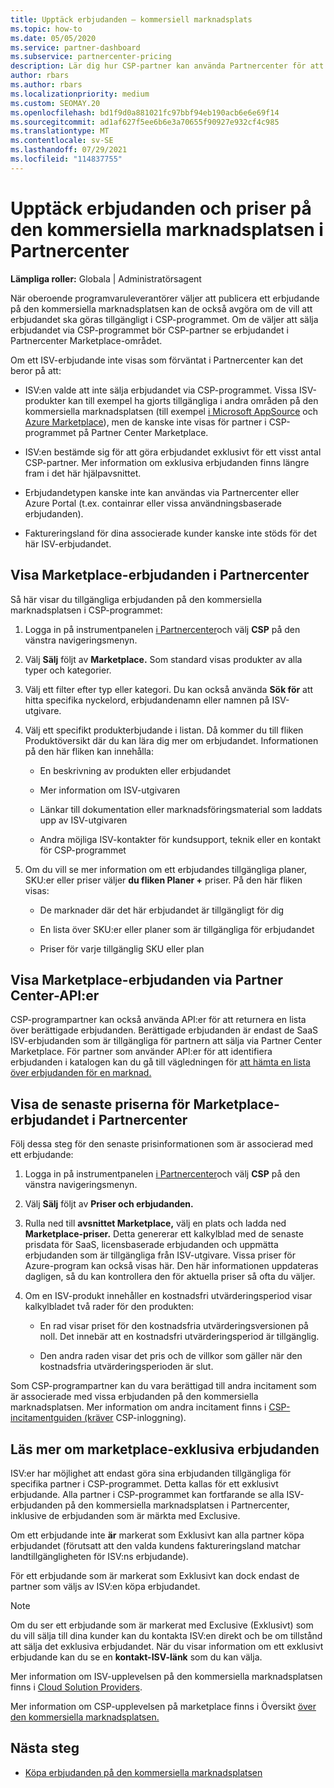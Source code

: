 ```yaml
---
title: Upptäck erbjudanden – kommersiell marknadsplats
ms.topic: how-to
ms.date: 05/05/2020
ms.service: partner-dashboard
ms.subservice: partnercenter-pricing
description: Lär dig hur CSP-partner kan använda Partnercenter för att visa eller söka på marknadsplatsen efter SaaS-erbjudanden eller priser från oberoende programvaruleverantörer (ISV).
author: rbars
ms.author: rbars
ms.localizationpriority: medium
ms.custom: SEOMAY.20
ms.openlocfilehash: bd1f9d0a881021fc97bbf94eb190acb6e6e69f14
ms.sourcegitcommit: ad1af627f5ee6b6e3a70655f90927e932cf4c985
ms.translationtype: MT
ms.contentlocale: sv-SE
ms.lasthandoff: 07/29/2021
ms.locfileid: "114837755"
---
```

# <a name="discover-offers-and-pricing-in-partner-center-commercial-marketplace"></a>Upptäck erbjudanden och priser på den kommersiella marknadsplatsen i Partnercenter

**Lämpliga roller:** Globala | Administratörsagent

När oberoende programvaruleverantörer väljer att publicera ett erbjudande på den kommersiella marknadsplatsen kan de också avgöra om de vill att erbjudandet ska göras tillgängligt i CSP-programmet. Om de väljer att sälja erbjudandet via CSP-programmet bör CSP-partner se erbjudandet i Partnercenter Marketplace-området.

Om ett ISV-erbjudande inte visas som förväntat i Partnercenter kan det beror på att:

- ISV:en valde att inte sälja erbjudandet via CSP-programmet. Vissa ISV-produkter kan till exempel ha gjorts tillgängliga i andra områden på den kommersiella marknadsplatsen (till exempel [i Microsoft AppSource](https://appsource.microsoft.com/) och [Azure Marketplace](https://azuremarketplace.microsoft.com/)), men de kanske inte visas för partner i CSP-programmet på Partner Center Marketplace.

- ISV:en bestämde sig för att göra erbjudandet exklusivt för ett visst antal CSP-partner. Mer information om exklusiva erbjudanden finns längre fram i det här hjälpavsnittet.

- Erbjudandetypen kanske inte kan användas via Partnercenter eller Azure Portal (t.ex. containrar eller vissa användningsbaserade erbjudanden).

- Faktureringsland för dina associerade kunder kanske inte stöds för det här ISV-erbjudandet.

## <a name="view-marketplace-offers-in-partner-center"></a>Visa Marketplace-erbjudanden i Partnercenter

Så här visar du tillgängliga erbjudanden på den kommersiella marknadsplatsen i CSP-programmet:

1. Logga in på instrumentpanelen [i Partnercenter](https://partner.microsoft.com/dashboard)och välj **CSP** på den vänstra navigeringsmenyn.

2. Välj **Sälj** följt av **Marketplace.** Som standard visas produkter av alla typer och kategorier.

3. Välj ett filter efter typ eller kategori. Du kan också använda **Sök för** att hitta specifika nyckelord, erbjudandenamn eller namnen på ISV-utgivare.

4. Välj ett specifikt produkterbjudande i listan. Då kommer du till fliken Produktöversikt där du kan lära dig mer om erbjudandet. Informationen på den här fliken kan innehålla: 

    - En beskrivning av produkten eller erbjudandet

    - Mer information om ISV-utgivaren

    - Länkar till dokumentation eller marknadsföringsmaterial som laddats upp av ISV-utgivaren

    - Andra möjliga ISV-kontakter för kundsupport, teknik eller en kontakt för CSP-programmet

5. Om du vill se mer information om ett erbjudandes tillgängliga planer, SKU:er eller priser väljer **du fliken Planer +** priser. På den här fliken visas:

    - De marknader där det här erbjudandet är tillgängligt för dig

    - En lista över SKU:er eller planer som är tillgängliga för erbjudandet

    - Priser för varje tillgänglig SKU eller plan

## <a name="view-marketplace-offers-via-partner-center-apis"></a>Visa Marketplace-erbjudanden via Partner Center-API:er

CSP-programpartner kan också använda API:er för att returnera en lista över berättigade erbjudanden. Berättigade erbjudanden är endast de SaaS ISV-erbjudanden som är tillgängliga för partnern att sälja via Partner Center Marketplace. För partner som använder API:er för att identifiera erbjudanden i katalogen kan du gå till vägledningen för [att hämta en lista över erbjudanden för en marknad.](/partner-center/develop/create-subscription-azure-marketplace-products#get-a-list-of-offers-for-a-market)

## <a name="view-the-latest-marketplace-offer-pricing-in-partner-center"></a>Visa de senaste priserna för Marketplace-erbjudandet i Partnercenter

Följ dessa steg för den senaste prisinformationen som är associerad med ett erbjudande:

1. Logga in på instrumentpanelen [i Partnercenter](https://partner.microsoft.com/dashboard)och välj **CSP** på den vänstra navigeringsmenyn.

2. Välj **Sälj** följt av **Priser och erbjudanden.**

3. Rulla ned till **avsnittet Marketplace,** välj en plats och ladda ned **Marketplace-priser.** Detta genererar ett kalkylblad med de senaste prisdata för SaaS, licensbaserade erbjudanden och uppmätta erbjudanden som är tillgängliga från ISV-utgivare. Vissa priser för Azure-program kan också visas här. Den här informationen uppdateras dagligen, så du kan kontrollera den för aktuella priser så ofta du väljer.

4. Om en ISV-produkt innehåller en kostnadsfri utvärderingsperiod visar kalkylbladet två rader för den produkten:

    - En rad visar priset för den kostnadsfria utvärderingsversionen på noll. Det innebär att en kostnadsfri utvärderingsperiod är tillgänglig.

    - Den andra raden visar det pris och de villkor som gäller när den kostnadsfria utvärderingsperioden är slut.

Som CSP-programpartner kan du vara berättigad till andra incitament som är associerade med vissa erbjudanden på den kommersiella marknadsplatsen. Mer information om andra incitament finns i [CSP-incitamentguiden (kräver](https://aka.ms/partnerincentives) CSP-inloggning).

## <a name="learn-about-marketplace-exclusive-offers"></a>Läs mer om marketplace-exklusiva erbjudanden

ISV:er har möjlighet att endast göra sina erbjudanden tillgängliga för specifika partner i CSP-programmet. Detta kallas för ett exklusivt erbjudande. Alla partner i CSP-programmet kan fortfarande se alla ISV-erbjudanden på den kommersiella marknadsplatsen i Partnercenter, inklusive de erbjudanden som är märkta med Exclusive.

Om ett erbjudande inte **är** markerat som Exklusivt kan alla partner köpa erbjudandet (förutsatt att den valda kundens faktureringsland matchar landtillgängligheten för ISV:ns erbjudande).

För ett erbjudande som är markerat som Exklusivt kan dock endast de partner som väljs av ISV:en köpa erbjudandet.

> [!NOTE]
> Om du ser ett erbjudande som är markerat med Exclusive (Exklusivt) som du vill sälja till dina kunder kan du kontakta ISV:en direkt och be om tillstånd att sälja det exklusiva erbjudandet. När du visar information om ett exklusivt erbjudande kan du se en **kontakt-ISV-länk** som du kan välja.

Mer information om ISV-upplevelsen på den kommersiella marknadsplatsen finns i [Cloud Solution Providers](/azure/marketplace/cloud-solution-providers).

Mer information om CSP-upplevelsen på marketplace finns i Översikt [över den kommersiella marknadsplatsen.](csp-commercial-marketplace-overview.md)

## <a name="next-steps"></a>Nästa steg

- [Köpa erbjudanden på den kommersiella marknadsplatsen](csp-commercial-marketplace-purchase.md)